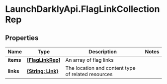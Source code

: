 # LaunchDarklyApi.FlagLinkCollectionRep

## Properties

Name | Type | Description | Notes
------------ | ------------- | ------------- | -------------
**items** | [**[FlagLinkRep]**](FlagLinkRep.md) | An array of flag links | 
**links** | [**{String: Link}**](Link.md) | The location and content type of related resources | 



